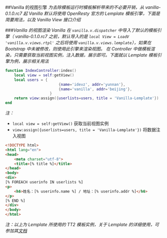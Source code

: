 ##Vanilla 的视图引擎
*为去除模板运行时模板解析带来的不必要开销，从 vanilla-0.1.0.rc7 起 Vanilla 默认将使用 OpenResty 官方的 Lemplate 模板引擎，下面是简要用法，以及 Vanilla View 接口介绍*

###*Vanilla 的视图渲染*
*Vanilla 在 `vanilla.v.dispatcher` 中导入了默认的模板引擎（ vanilla-0.1.0.rc7 之前，默认导入的是 `local View = LoadV 'vanilla.v.views.rtpl'` 之后将使用 `vanilla.v.views.lemplate`），如果在 Bootstrap 中未被修改，则使用此引擎来渲染视图。*
*在 Controller 中做模板渲染，只需要获取当前视图实例，注入数据，展示即可。下面就以 Lemplate 模板引擎为例，展示相关用法*

```lua
function IndexController:index()
    local view = self:getView()
    local users = {
                        {name='idevz', addr='yunnan'},
                        {name='vanilla', addr='beijing'},
                    }
    return view:assign({userlists=users, title = 'Vanilla-Lemplate'})
end
```

*注：*

* `local view = self:getView()` 获取当前视图实例
* `view:assign({userlists=users, title = 'Vanilla-Lemplate'})` 将数据注入视图

```html
<!DOCTYPE html>
<html lang="en">
<head>
	<meta charset="utf-8">
	<title>[% title %]</title>
</head>
<body>
<div>
[% FOREACH userinfo IN userlists %]
<p>
	<h6>姓名：[% userinfo.name %] / 地址：[% userinfo.addr %]</h6>
</p>
[% END %]
</div>
</body>
</html>
```

*注：以上为 Lemplate 所使用的 TT2 模板实例，关于 Lemplate 的详细使用，可参加其[文档](https://github.com/openresty/lemplate)*